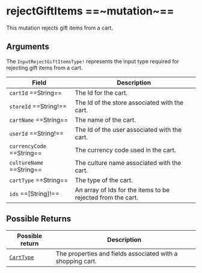 # rejectGiftItems ==~mutation~==

This mutation rejects gift items from a cart.

## Arguments

The `InputRejectGiftItemsType!` represents the input type required for rejecting gift items from a cart.

| Field                     | Description                                                 |
|---------------------------|-------------------------------------------------------------|
| `cartId` ==String==       | The Id for the cart.                                        |
| `storeId` ==String!==     | The Id of the store associated with the cart.               |
| `cartName` ==String==     | The name of the cart.                                       |
| `userId` ==String!==      | The Id of the user associated with the cart.                |
| `currencyCode` ==String== | The currency code used in the cart.                         |
| `cultureName` ==String==  | The culture name associated with the cart.                  |
| `cartType` ==String==     | The type of the cart.                                       |
| `ids` ==[String]!==       | An array of Ids for the items to be rejected from the cart. |


## Possible Returns

| Possible return                                          	| Description                                                 	|
|---------------------------------------------------------	|------------------------------------------------------------	|
| [`CartType`](../objects/cart-type.md)                   	|  The properties and fields associated with a shopping cart.  	|

